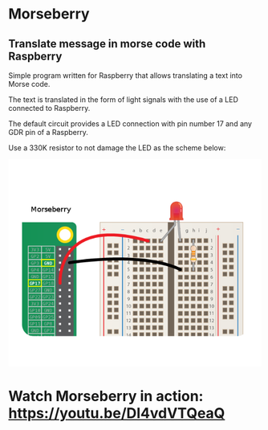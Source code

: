 # Morseberry

## Translate message in morse code with Raspberry

Simple program written for Raspberry that allows translating a text into Morse code.

The text is translated in the form of light signals with the use of a LED connected to Raspberry.

The default circuit provides a LED connection with pin number 17 and any GDR pin of a Raspberry.

Use a 330K resistor to not damage the LED as the scheme below:

![Morseberry Scheme](/morseberry_scheme.png)

# Watch Morseberry in action: https://youtu.be/DI4vdVTQeaQ
                          
